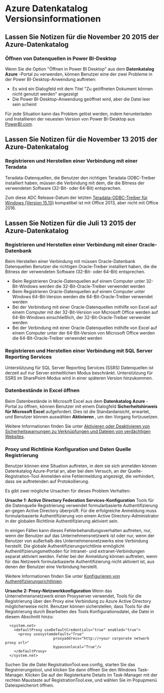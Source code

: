 <properties
   pageTitle="Azure Datenkatalog Versionsinformationen | Microsoft Azure"
   description="Versionsinformationen für Azure Datenkatalog."
   services="data-catalog"
   documentationCenter=""
   authors="steelanddata"
   manager="NA"
   editor=""
   tags=""/>
<tags
   ms.service="data-catalog"
   ms.devlang="NA"
   ms.topic="article"
   ms.tgt_pltfrm="NA"
   ms.workload="data-catalog"
   ms.date="09/21/2016"
   ms.author="maroche"/>

# <a name="azure-data-catalog-release-notes"></a>Azure Datenkatalog Versionsinformationen

## <a name="notes-for-the-november-20-2015-release-of-azure-data-catalog"></a>Lassen Sie Notizen für die November 20 2015 der Azure-Datenkatalog

### <a name="opening-data-sources-in-power-bi-desktop"></a>Öffnen von Datenquellen in Power BI-Desktop

Wenn Sie die Option "Öffnen in Power BI Desktop" aus dem **Datenkatalog Azure** -Portal zu verwenden, können Benutzer eine der zwei Probleme in der Power BI-Desktop-Anwendung auftreten:

- Es wird ein Dialogfeld mit dem Titel "Zu geöffneten Dokument können nicht genutzt werden" angezeigt
- Die Power BI-Desktop-Anwendung geöffnet wird, aber die Datei leer sein scheint

Für jede Situation kann das Problem gelöst werden, indem herunterladen und Installieren der neuesten Version von Power BI-Desktop aus [PowerBI.com](https://powerbi.com).

## <a name="notes-for-the-november-13-2015-release-of-azure-data-catalog"></a>Lassen Sie Notizen für die November 13 2015 der Azure-Datenkatalog

### <a name="registering-and-connecting-to-teradata"></a>Registrieren und Herstellen einer Verbindung mit einer Teradata

Teradata-Datenquellen, die Benutzer den richtigen Teradata ODBC-Treiber installiert haben, müssen die Verbindung mit dem, die die Bitness der verwendeten Software (32-Bit- oder 64-Bit) entsprechen.

Zum diese ADC Release-Datum der letzten [Teradata-ODBC-Treiber für Windows (Version 15.10)](http://downloads.teradata.com/download/connectivity/odbc-driver/windows) kompatibel ist mit Office 2013, aber nicht mit Office 2016.

## <a name="notes-for-the-july-13-2015-release-of-azure-data-catalog"></a>Lassen Sie Notizen für die Juli 13 2015 der Azure-Datenkatalog

### <a name="registering-and-connecting-to-oracle-database"></a>Registrieren und Herstellen einer Verbindung mit einer Oracle-Datenbank

Beim Herstellen einer Verbindung mit müssen Oracle-Datenbank Datenquellen Benutzer die richtigen Oracle-Treiber installiert haben, die die Bitness der verwendeten Software (32-Bit- oder 64-Bit) entsprechen.

-   Beim Registrieren Oracle-Datenquellen auf einem Computer unter 32-Bit-Windows werden die 32-Bit-Oracle-Treiber verwendet werden
-   Beim Registrieren Oracle-Datenquellen auf einem Computer unter Windows 64-Bit-Version werden die 64-Bit-Oracle-Treiber verwendet werden
-   Bei der Verbindung mit einer Oracle-Datenquellen mithilfe von Excel auf einem Computer mit der 32-Bit-Version von Microsoft Office werden auf 64-Bit-Windows einschließlich, der 32-Bit-Oracle-Treiber verwendet werden
-   Bei der Verbindung mit einer Oracle-Datenquellen mithilfe von Excel auf einem Computer unter der 64-Bit-Version von Microsoft Office werden die 64-Bit-Oracle-Treiber verwendet werden

### <a name="registering-and-connecting-to-sql-server-reporting-services"></a>Registrieren und Herstellen einer Verbindung mit SQL Server Reporting Services

Unterstützung für SQL Server Reporting Services (SSRS) Datenquellen ist derzeit auf nur Server einheitlichen Modus beschränkt. Unterstützung für SSRS im SharePoint-Modus wird in einer späteren Version hinzukommen.

### <a name="opening-data-assets-in-excel"></a>Datenbestände in Excel öffnen

Beim Datenbestände in Microsoft Excel aus dem **Datenkatalog Azure** -Portal zu öffnen, können Benutzer mit einem Dialogfeld **Sicherheitshinweis für Microsoft Excel** aufgefordert. Dies ist die Standardansicht, erwartet, und Benutzer können auswählen **Aktivieren** , um den Vorgang fortzusetzen.

Weitere Informationen finden Sie unter [Aktivieren oder Deaktivieren von Sicherheitswarnungen zu Verknüpfungen und Dateien von verdächtigen Websites](https://support.office.com/article/Enable-or-disable-security-alerts-about-links-and-files-from-suspicious-websites-A1AC6AE9-5C4A-4EB3-B3F8-143336039BBE).

### <a name="proxy-and-policy-configuration-and-data-source-registration"></a>Proxy und Richtlinie Konfiguration und Daten Quelle Registrierung

Benutzer können eine Situation auftreten, in dem sie sich anmelden können Datenkatalog Azure-Portal an, aber bei dem Versuch, an der Quelle-Registration-Tool Anmelden eine Fehlermeldung angezeigt, die verhindert, dass sie auftretenden auf Protokollierung.

Es gibt zwei mögliche Ursachen für dieses Problem Verhalten:

**Ursache 1: Active Directory Federation Services-Konfiguration** Tools für die Datenquelle Registrierung verwendet formularbasierte Authentifizierung an-gegen Active Directory überprüft. Für die erfolgreiche Anmeldung muss formularbasierte Authentifizierung von einem Active Directory-Administrator in der globalen Richtlinie Authentifizierung aktiviert sein.

In einigen Fällen kann dieses Fehlerbehandlungsverhalten auftreten, nur, wenn der Benutzer auf das Unternehmensnetzwerk ist oder nur, wenn der Benutzer von außerhalb des Unternehmensnetzwerks eine Verbindung herstellt. Die globale Authentifizierungsrichtlinie ermöglicht Authentifizierungsmethoden für Intranet- und extranet-Verbindungen separat aktiviert werden. Fehler bei der Anmeldung können auftreten, wenn für das Netzwerk formularbasierte Authentifizierung nicht aktiviert ist, aus denen der Benutzer eine Verbindung herstellt.

Weitere Informationen finden Sie unter [Konfigurieren von Authentifizierungsrichtlinien](https://technet.microsoft.com/library/dn486781.aspx).

**Ursache 2: Proxy-Netzwerkkonfiguration** Wenn das Unternehmensnetzwerk einen Proxyserver verwendet, Tools für die Registrierung über den Proxy eine Verbindung zu Azure Active Directory möglicherweise nicht. Benutzer können sicherstellen, dass Tools für die Registrierung durch Bearbeiten des Tools Konfigurationsdatei, die Datei in diesem Abschnitt hinzu:


      <system.net>
        <defaultProxy useDefaultCredentials="true" enabled="true">
          <proxy usesystemdefault="True"
                          proxyaddress="http://<your corporate network proxy url>"
                          bypassonlocal="True"/>
        </defaultProxy>
      </system.net>


Suchen Sie die Datei RegistrationTool.exe.config, starten Sie das Registrierungstool, und klicken Sie dann öffnen Sie den Windows Task-Manager. Klicken Sie auf der Registerkarte Details im Task-Manager mit der rechten Maustaste auf RegistrationTool.exe, und wählen Sie im Popupmenü Dateispeicherort öffnen.
